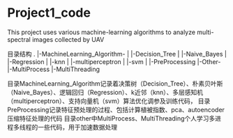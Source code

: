 # Project1_code
This project uses various machine-learning algorithms to analyze multi-spectral images collected by UAV 

目录结构
.
|-MachineLearning_Algorithm-
|                           |-Decision_Tree
|                           |-Naive_Bayes
|                           |-Regression
|                           |-knn
|                           |-multiperceptron
|                           |-svm 
| 
|-PreProcessing
|-Other-
        |-MultiProcess
        |-MultiThreading

目录MachineLearning_Algorithm记录着决策树（Decision_Tree）、朴素贝叶斯（Naive_Bayes）、逻辑回归（Regression）、k近邻（knn）、多层感知机（multiperceptron）、支持向量机（svm）算法优化调参及训练代码，
目录PreProcessing记录特征预处理的过程、包括计算植被指数、pca、autoencoder压缩特征处理的代码
目录other中MultiProcess、MultiThreading个人学习多进程多线程的一些代码，用于加速数据处理
